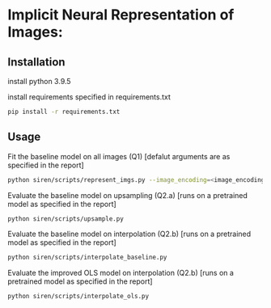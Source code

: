 # Implicit Neural Representation of Images:


## Installation

install python 3.9.5

install requirements specified in requirements.txt
```bash
pip install -r requirements.txt
```


## Usage

Fit the baseline model on all images (Q1) [defalut arguments are as specified in the report]
```bash
python siren/scripts/represent_imgs.py --image_encoding=<image_encoding_version> --side_length=<image_side_length> 
```

Evaluate the baseline model on upsampling (Q2.a)
[runs on a pretrained model as specified in the report]
```bash
python siren/scripts/upsample.py
```

Evaluate the baseline model on interpolation (Q2.b)
[runs on a pretrained model as specified in the report]
```bash
python siren/scripts/interpolate_baseline.py
```

Evaluate the improved OLS model on interpolation (Q2.b)
[runs on a pretrained model as specified in the report]
```bash
python siren/scripts/interpolate_ols.py
```
